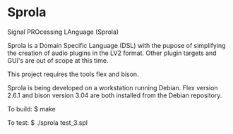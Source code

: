 # Sprola
Signal PROcessing LAnguage (Sprola)

Sprola is a Domain Specific Language (DSL) with the pupose of simplifying
the creation of audio plugins in the LV2 format. Other plugin targets and GUI's
are out of scope at this time.

This project requires the tools flex and bison.

Sprola is being developed on a workstation running Debian. Flex version 2.6.1
and bison version 3.04 are both installed from the Debian repository.

To build:
  $ make

To test:
  $ ./sprola test_3.spl
